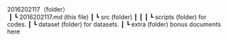 2016202117（folder）  
  ┃
  ┗ 2016202117.md (this file)
  ┃
  ┗ src (folder)
  ┃  ┃
  ┃  ┗ scripts (folder) for codes.
  ┃  ┗ dataset (folder) for datasets.
  ┃
  ┗ extra (folder) bonus documents here
  
